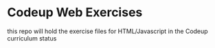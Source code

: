 # Codeup Web Exercises
this repo will hold the
exercise files for 
HTML/Javascript in the 
Codeup curriculum status